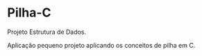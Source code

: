 # Pilha-C
Projeto Estrutura de Dados.

Aplicação pequeno projeto aplicando os conceitos de pilha em C.
